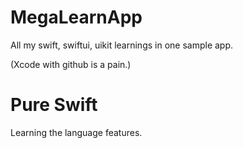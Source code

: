 # MegaLearnApp
All my swift, swiftui, uikit learnings in one sample app.

(Xcode with github is a pain.)

# Pure Swift

Learning the language features.
